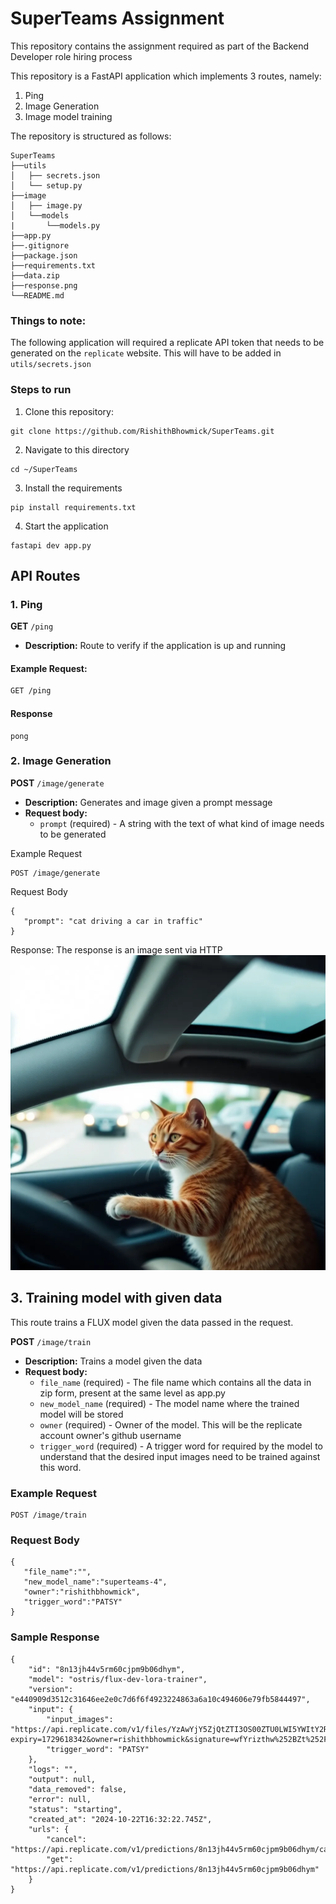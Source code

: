 # SuperTeams Assignment 
This repository contains the assignment required as part of the Backend Developer role hiring process

This repository is a FastAPI application which implements 3 routes, namely:

1. Ping
2. Image Generation
3. Image model training

The repository is structured as follows:
```
SuperTeams
├──utils
│   ├── secrets.json
│   └── setup.py
├──image
│   ├── image.py
│   └──models
|       └──models.py
├──app.py
├──.gitignore
├──package.json
├──requirements.txt
├──data.zip
├──response.png
└──README.md
```

### Things to note:
The following application will required a replicate API token that needs to be generated on the `replicate` website. This will have to be added in `utils/secrets.json`

### Steps to run
1. Clone this repository:
```
git clone https://github.com/RishithBhowmick/SuperTeams.git
```

2. Navigate to this directory
```
cd ~/SuperTeams
```
3. Install the requirements
```
pip install requirements.txt
```
4. Start the application
```
fastapi dev app.py
```



## API Routes
### 1. Ping

**GET** `/ping`

- **Description:** Route to verify if the application is up and running


#### Example Request:
```bash
GET /ping
```
#### Response
```
pong
```

### 2. Image Generation
**POST** `/image/generate`
- **Description:** Generates and image given a prompt message
- **Request body:** 
  - `prompt` (required) - A string with the text of what kind of image needs to be generated

 Example Request
 ```
 POST /image/generate
 ```
 Request Body
 ```
 {
    "prompt": "cat driving a car in traffic"
 }
 ``` 
Response:
The response is an image sent via HTTP
![Logo](./response.png)


## 3. Training model with given data

This route trains a FLUX model given the data passed in the request.

**POST** `/image/train`
- **Description:** Trains a model given the data
- **Request body:** 
  - `file_name` (required) - The file name which contains all the data in zip form, present at the same level as app.py
  - `new_model_name` (required) - The model name where the trained model will be stored
  - `owner` (required) - Owner of the model. This will be the replicate account owner's github username
  - `trigger_word` (required) - A trigger word for required by the model to understand that the desired input images need to be trained against this word. 

 ### Example Request
 ```
 POST /image/train
 ```
 ### Request Body
 ```
 {
    "file_name":"",
    "new_model_name":"superteams-4",
    "owner":"rishithbhowmick",
    "trigger_word":"PATSY"
}
 ``` 

### Sample Response
```
{
    "id": "8n13jh44v5rm60cjpm9b06dhym",
    "model": "ostris/flux-dev-lora-trainer",
    "version": "e440909d3512c31646ee2e0c7d6f6f4923224863a6a10c494606e79fb5844497",
    "input": {
        "input_images": "https://api.replicate.com/v1/files/YzAwYjY5ZjQtZTI3OS00ZTU0LWI5YWItY2RiNWE0ZjY0MTFm/download?expiry=1729618342&owner=rishithbhowmick&signature=wfYrizthw%252BZt%252FQCZzUihFoGdeVswMHioHyHuZlg73UE%253D",
        "trigger_word": "PATSY"
    },
    "logs": "",
    "output": null,
    "data_removed": false,
    "error": null,
    "status": "starting",
    "created_at": "2024-10-22T16:32:22.745Z",
    "urls": {
        "cancel": "https://api.replicate.com/v1/predictions/8n13jh44v5rm60cjpm9b06dhym/cancel",
        "get": "https://api.replicate.com/v1/predictions/8n13jh44v5rm60cjpm9b06dhym"
    }
}
```